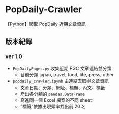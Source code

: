 # PopDaily-Crawler
【Python】爬取 PopDaily 近期文章資訊


## 版本紀錄
### ver 1.0
* `PopDailyPages.py` 收集近期 PGC 文章連結並分類
    * 目前分類 japan, travel, food, life, press, other
* `popdaily_crawler.ipynb` 由連結去取得文章資訊
    * 文章日期、分類、網址、標題、內文、標籤
    * 產出各分類的 `pandas.DataFrame`
    * 寫進同一個 Excel 檔案的不同 sheet
    * ”標籤“依據出現頻率找出前 20 名
